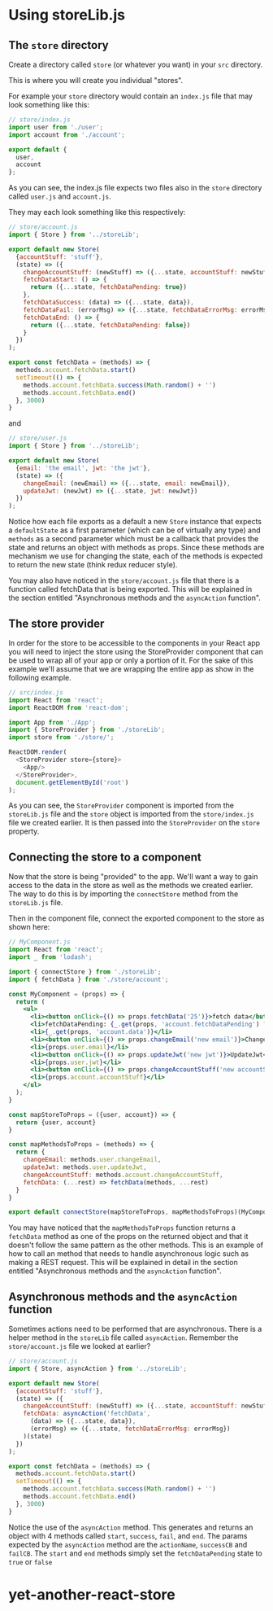 # Using storeLib.js

## The `store` directory
Create a directory called `store` (or whatever you want) in your `src` directory.

This is where you will create you individual "stores".

For example your `store` directory would contain an `index.js` file that may look something like this:

```javascript
// store/index.js
import user from './user';
import account from './account';

export default {
  user,
  account
};

```

As you can see, the index.js file expects two files also in the `store` directory called `user.js` and `account.js`.

They may each look something like this respectively:

```javascript
// store/account.js
import { Store } from '../storeLib';

export default new Store(
  {accountStuff: 'stuff'},
  (state) => ({
    changeAccountStuff: (newStuff) => ({...state, accountStuff: newStuff}),
    fetchDataStart: () => {
      return ({...state, fetchDataPending: true})
    },
    fetchDataSuccess: (data) => ({...state, data}),
    fetchDataFail: (errorMsg) => ({...state, fetchDataErrorMsg: errorMsg}),
    fetchDataEnd: () => {
      return ({...state, fetchDataPending: false})
    }
  })
);

export const fetchData = (methods) => {
  methods.account.fetchData.start()
  setTimeout(() => {
    methods.account.fetchData.success(Math.random() + '')
    methods.account.fetchData.end()
  }, 3000)
}

```

and

```javascript
// store/user.js
import { Store } from '../storeLib';

export default new Store(
  {email: 'the email', jwt: 'the jwt'},
  (state) => ({
    changeEmail: (newEmail) => ({...state, email: newEmail}),
    updateJwt: (newJwt) => ({...state, jwt: newJwt})
  })
);

```

Notice how each file exports as a default a new `Store` instance that expects a `defaultState` as a first parameter (which can be of virtually any type) and `methods` as a second parameter which must be a callback that provides the state and returns an object with methods as props. Since these methods are mechanism we use for changing the state, each of the methods is expected to return the new state (think redux reducer style).

You may also have noticed in the `store/account.js` file that there is a function called fetchData that is being exported.  This will be explained in the section entitled "Asynchronous methods and the `asyncAction` function".

## The store provider

In order for the store to be accessible to the components in your React app you will need to inject the store using the StoreProvider component that can be used to wrap all of your app or only a portion of it.  For the sake of this example we'll assume that we are wrapping the entire app as show in the following example.

```javascript
// src/index.js
import React from 'react';
import ReactDOM from 'react-dom';

import App from './App';
import { StoreProvider } from './storeLib';
import store from './store/';

ReactDOM.render(
  <StoreProvider store={store}>
    <App/>
  </StoreProvider>,
  document.getElementById('root')
);

```

As you can see, the `StoreProvider` component is imported from the `storeLib.js` file and the `store` object is imported from the `store/index.js` file we created earlier.  It is then passed into the `StoreProvider` on the `store` property.

## Connecting the store to a component

Now that the store is being "provided" to the app.  We'll want a way to gain access to the data in the store as well as the methods we created earlier.  The way to do this is by importing the `connectStore` method from the `storeLib.js` file.

Then in the component file, connect the exported component to the store as shown here:

```jsx harmony
// MyComponent.js
import React from 'react';
import _ from 'lodash';

import { connectStore } from './storeLib';
import { fetchData } from './store/account';

const MyComponent = (props) => {
  return (
    <ul>
      <li><button onClick={() => props.fetchData('25')}>fetch data</button></li>
      <li>fetchDataPending: {_.get(props, 'account.fetchDataPending') ? 'true' : 'false'}</li>
      <li>{_.get(props, 'account.data')}</li>
      <li><button onClick={() => props.changeEmail('new email')}>ChangeEmail</button></li>
      <li>{props.user.email}</li>
      <li><button onClick={() => props.updateJwt('new jwt')}>UpdateJwt</button></li>
      <li>{props.user.jwt}</li>
      <li><button onClick={() => props.changeAccountStuff('new accountStuff')}>ChangeAccountStuff</button></li>
      <li>{props.account.accountStuff}</li>
    </ul>
  );
}

const mapStoreToProps = ({user, account}) => {
  return {user, account}
}

const mapMethodsToProps = (methods) => {
  return {
    changeEmail: methods.user.changeEmail,
    updateJwt: methods.user.updateJwt,
    changeAccountStuff: methods.account.changeAccountStuff,
    fetchData: (...rest) => fetchData(methods, ...rest)
  }
}

export default connectStore(mapStoreToProps, mapMethodsToProps)(MyComponent)
```

You may have noticed that the `mapMethodsToProps` function returns a `fetchData` method as one of the props on the returned object and that it doesn't follow the same pattern as the other methods.  This is an example of how to call an method that needs to handle asynchronous logic such as making a REST request.  This will be explained in detail in the section entitled "Asynchronous methods and the `asyncAction` function".

## Asynchronous methods and the `asyncAction` function
Sometimes actions need to be performed that are asynchronous.  There is a helper method in the `storeLib` file called `asyncAction`.  Remember the `store/account.js` file we looked at earlier?

```javascript
// store/account.js
import { Store, asyncAction } from '../storeLib';

export default new Store(
  {accountStuff: 'stuff'},
  (state) => ({
    changeAccountStuff: (newStuff) => ({...state, accountStuff: newStuff}),
    fetchData: asyncAction('fetchData',
      (data) => ({...state, data}),
      (errorMsg) => ({...state, fetchDataErrorMsg: errorMsg})
    )(state)
  })
);

export const fetchData = (methods) => {
  methods.account.fetchData.start()
  setTimeout(() => {
    methods.account.fetchData.success(Math.random() + '')
    methods.account.fetchData.end()
  }, 3000)
}

```

Notice the use of the `asyncAction` method. This generates and returns an object with 4 methods called `start`, `success`, `fail`, and `end`.  The params expected by the `asyncAction` method are the `actionName`, `successCB` and `failCB`.  The `start` and `end` methods simply set the `fetchDataPending` state to `true` or `false`
# yet-another-react-store
